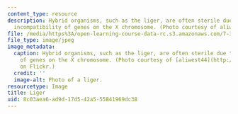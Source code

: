 ```yaml
---
content_type: resource
description: Hybrid organisms, such as the liger, are often sterile due to genetic
  incompatibility of genes on the X chromosome. (Photo courtesy of aliwest44 on Flickr.)
file: /media/https%3A/open-learning-course-data-rc.s3.amazonaws.com/7-342-the-x-in-sex-a-genetic-medical-and-evolutionary-view-of-the-x-chromosome-fall-2009/8c03aea6ad9d17d542a555841969dc38_7-342f09-th.jpg
file_type: image/jpeg
image_metadata:
  caption: Hybrid organisms, such as the liger, are often sterile due to genetic incompatibility
    of genes on the X chromosome. (Photo courtesy of [aliwest44](http://www.flickr.com/photos/alismith44/269850516/)
    on Flickr.)
  credit: ''
  image-alt: Photo of a liger.
resourcetype: Image
title: Liger
uid: 8c03aea6-ad9d-17d5-42a5-55841969dc38
---
```

